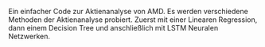 Ein einfacher Code zur Aktienanalyse von AMD. Es werden verschiedene Methoden der Aktienanalyse probiert. 
Zuerst mit einer Linearen Regression, dann einem Decision Tree und anschließlich mit LSTM Neuralen Netzwerken.
